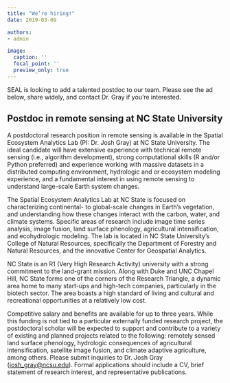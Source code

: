 ```yaml
---
title: "We’re hiring!"
date: 2019-03-09

authors:
- admin

image:
  caption: ''
  focal_point: ''
  preview_only: true
---
```


SEAL is looking to add a talented postdoc to our team. Please see the ad below, share widely, and contact Dr. Gray if you’re interested.

## Postdoc in remote sensing at NC State University
A postdoctoral research position in remote sensing is available in the Spatial Ecosystem Analytics Lab (PI: Dr. Josh Gray) at NC State University. The ideal candidate will have extensive experience with technical remote sensing (i.e., algorithm development), strong computational skills (R and/or Python preferred) and experience working with massive datasets in a distributed computing environment, hydrologic and or ecosystem modeling experience, and a fundamental interest in using remote sensing to understand large-scale Earth system changes.

The Spatial Ecosystem Analytics Lab at NC State is focused on characterizing continental- to global-scale changes in Earth’s vegetation, and understanding how these changes interact with the carbon, water, and climate systems. Specific areas of research include image time series analysis, image fusion, land surface phenology, agricultural intensification, and ecohydrologic modeling. The lab is located in NC State University’s College of Natural Resources, specifically the Department of Forestry and Natural Resources, and the innovative Center for Geospatial Analytics.

NC State is an R1 (Very High Research Activity) university with a strong commitment to the land-grant mission. Along with Duke and UNC Chapel Hill, NC State forms one of the corners of the Research Triangle, a dynamic area home to many start-ups and high-tech companies, particularly in the biotech sector. The area boasts a high standard of living and cultural and recreational opportunities at a relatively low cost.

Competitive salary and benefits are available for up to three years. While this funding is not tied to a particular externally funded research project, the postdoctoral scholar will be expected to support and contribute to a variety of existing and planned projects related to the following: remotely sensed land surface phenology, hydrologic consequences of agricultural intensification, satellite image fusion, and climate adaptive agriculture, among others.
Please submit inquiries to Dr. Josh Gray ([josh_gray@ncsu.edu](josh_gray@ncsu.edu)). Formal applications should include a CV, brief statement of research interest, and representative publications.
